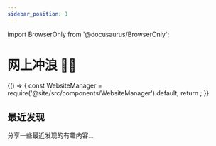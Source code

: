 ```yaml
---
sidebar_position: 1
---
```


import BrowserOnly from '@docusaurus/BrowserOnly';

# 网上冲浪 🏄‍♂️

<BrowserOnly>
{() => {
  const WebsiteManager = require('@site/src/components/WebsiteManager').default;
  return <WebsiteManager />;
}}
</BrowserOnly>

## 最近发现
分享一些最近发现的有趣内容... 